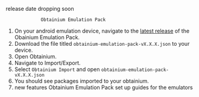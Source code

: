 release date dropping soon
                
                 Obtainium Emulation Pack


1. On your android emulation device, navigate to the [latest release](https://drive.google.com/drive/folders/19Lbd0y0gVkH7WtvS1k7ZOl5d8cJhTghq) of the Obainium Emulation Pack.
2. Download the file titled `obtainium-emulation-pack-vX.X.X.json` to your device.
3. Open Obtainium.
4. Navigate to Import/Export.
5. Select `Obtainium Import` and open `obtainium-emulation-pack-vX.X.X.json`
6. You should see packages imported to your obtainium.
7. new features Obtainium Emulation Pack set up guides for the emulators
   
